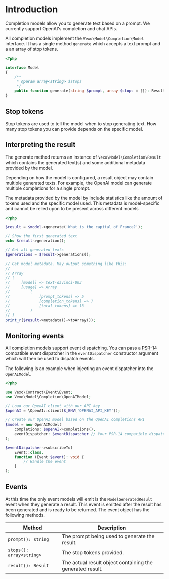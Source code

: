 # Introduction

Completion models allow you to generate text based on a prompt. We currently support OpenAI's completion and chat APIs.

All completion models implement the `Vexo\Model\Completion\Model` interface. It has a single method `generate` which accepts a text prompt and a an array of stop tokens.

```php
<?php

interface Model
{
    /**
     * @param array<string> $stops
     */
    public function generate(string $prompt, array $stops = []): Result;
}
```

## Stop tokens

Stop tokens are used to tell the model when to stop generating text. How many stop tokens you can provide depends on the specific model.

## Interpreting the result

The generate method returns an instance of `Vexo\Model\Completion\Result` which contains the generated text(s) and some additional metadata provided by the model.

Depending on how the model is configured, a result object may contain multiple generated texts. For example, the OpenAI model can generate multiple completions for a single prompt.

The metadata provided by the model by include statistics like the amount of tokens used and the specific model used. This metadata is model-specific and cannot be relied upon to be present across different models

```php
<?php

$result = $model->generate('What is the capital of France?');

// Show the first generated text
echo $result->generation();

// Get all generated texts
$generations = $result->generations();

// Get model metadata. May output something like this:
//
// Array
// (
//     [model] => text-davinci-003
//     [usage] => Array
//         (
//             [prompt_tokens] => 5
//             [completion_tokens] => 7
//             [total_tokens] => 13
//         )
// )
print_r($result->metadata()->toArray());

```

## Monitoring events

All completion models support event dispatching. You can pass a [PSR-14](https://www.php-fig.org/psr/psr-14/) compatible event dispatcher in the `eventDispatcher` constructor argument which will then be used to dispatch events.

The following is an example when injecting an event dispatcher into the `OpenAIModel`.

```php
<?php

use Vexo\Contract\Event\Event;
use Vexo\Model\Completion\OpenAIModel;

// Load our OpenAI client with our API key
$openAI = \OpenAI::client($_ENV['OPENAI_API_KEY']);

// Create our OpenAI model based on the OpenAI completions API
$model = new OpenAIModel(
    completions: $openAI->completions(),
    eventDispatcher: $eventDispatcher // Your PSR-14 compatible dispatcher
);

$eventDispatcher->subscribeTo(
    Event::class,
    function (Event $event): void {
        // Handle the event
    }
);
```

## Events

At this time the only event models will emit is the `ModelGeneratedResult` event when they generate a result. This event is emitted after the result has been generated and is ready to be returned. The event object has the following methods.

| Method                   | Description                                               |
| ------------------------ | --------------------------------------------------------- |
| `prompt(): string`       | The prompt being used to generate the result.             |
| `stops(): array<string>` | The stop tokens provided.                                 |
| `result(): Result`       | The actual result object containing the generated result. |
